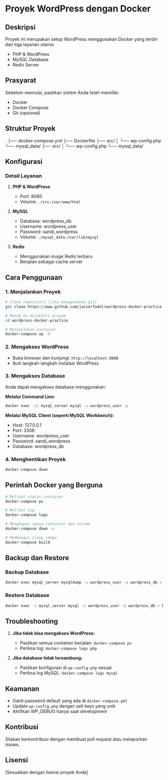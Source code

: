 # Proyek WordPress dengan Docker

## Deskripsi
Proyek ini merupakan setup WordPress menggunakan Docker yang terdiri dari tiga layanan utama:
- PHP & WordPress
- MySQL Database
- Redis Server

## Prasyarat
Sebelum memulai, pastikan sistem Anda telah memiliki:
- Docker
- Docker Compose
- Git (opsional)

## Struktur Proyek 
.
├── docker-compose.yml
├── Dockerfile
├── src/
│ └── wp-config.php
└── mysql_data/
├── src/
│ └── wp-config.php
└── mysql_data/

## Konfigurasi
### Detail Layanan

1. **PHP & WordPress**
   - Port: 8080
   - Volume: `./src:/var/www/html`

2. **MySQL**
   - Database: wordpress_db
   - Username: wordpress_user
   - Password: sandi_wordpress
   - Volume: `./mysql_data:/var/lib/mysql`

3. **Redis**
   - Menggunakan image Redis terbaru
   - Berjalan sebagai cache server

## Cara Penggunaan

### 1. Menjalankan Proyek
```bash
# Clone repositori (jika menggunakan git)
git clone https://www.github.com/javierfadel/wordpress-docker-practice.git

# Masuk ke direktori proyek
cd wordpress-docker-practice

# Menjalankan container
docker-compose up -d
```

### 2. Mengakses WordPress
- Buka browser dan kunjungi: `http://localhost:8080`
- Ikuti langkah-langkah instalasi WordPress

### 3. Mengakses Database
Anda dapat mengakses database menggunakan:

**Melalui Command Line:**
```bash
docker exec -it mysql_server mysql -u wordpress_user -p
```

**Melalui MySQL Client (seperti MySQL Workbench):**
- Host: 127.0.0.1
- Port: 3306
- Username: wordpress_user
- Password: sandi_wordpress
- Database: wordpress_db

### 4. Menghentikan Proyek
```bash
docker-compose down
```

## Perintah Docker yang Berguna

```bash
# Melihat status container
docker-compose ps

# Melihat log
docker-compose logs

# Menghapus semua container dan volume
docker-compose down -v

# Membangun ulang image
docker-compose build
```

## Backup dan Restore

### Backup Database
```bash
docker exec mysql_server mysqldump -u wordpress_user -p wordpress_db > backup.sql
```

### Restore Database
```bash
docker exec -i mysql_server mysql -u wordpress_user -p wordpress_db < backup.sql
```

## Troubleshooting

1. **Jika tidak bisa mengakses WordPress:**
   - Pastikan semua container berjalan: `docker-compose ps`
   - Periksa log: `docker-compose logs php`

2. **Jika database tidak tersambung:**
   - Pastikan konfigurasi di `wp-config.php` sesuai
   - Periksa log MySQL: `docker-compose logs mysql`

## Keamanan
- Ganti password default yang ada di `docker-compose.yml`
- Update `wp-config.php` dengan salt keys yang unik
- Aktifkan WP_DEBUG hanya saat development

## Kontribusi
Silakan berkontribusi dengan membuat pull request atau melaporkan issues.

## Lisensi
[Sesuaikan dengan lisensi proyek Anda]

